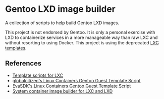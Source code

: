 # Gentoo LXD image builder

A collection of scripts to help build Gentoo LXD images.

This project is not endorsed by Gentoo. It is only a personal exercise with LXD to containerize services in a more
manageable way than raw LXC and without resorting to using Docker. This project is using the deprecated
[LXC templates](https://github.com/lxc/lxc-templates).

## References

- [Template scripts for LXC](https://github.com/lxc/lxc-templates/)
- [globalcitizen's Linux Containers Gentoo Guest Template Script](https://github.com/globalcitizen/lxc-gentoo)
- [EvaSDK's Linux Containers Gentoo Guest Template Script](https://github.com/EvaSDK/lxc-gentoo)
- [System container image builder for LXC and LXD](https://github.com/lxc/distrobuilder)
